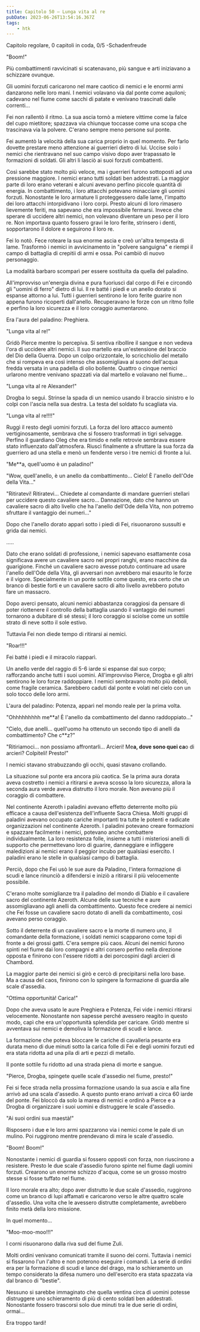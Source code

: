 ```yaml
---
title: Capitolo 50 – Lunga vita al re
pubDate: 2023-06-26T13:54:16.367Z
tags:
    - htk
---
```


Capitolo regolare,
0 capitoli in coda, 0/5
-Schadenfreude

"Boom!"

Più combattimenti ravvicinati si scatenavano, più sangue e arti iniziavano a schizzare ovunque.

Gli uomini forzuti caricarono nel mare caotico di nemici e le enormi armi danzarono nelle loro mani. I nemici volavano via dal ponte come aquiloni; cadevano nel fiume come sacchi di patate e venivano trascinati dalle correnti...

Fei non rallentò il ritmo. La sua ascia tornò a mietere vittime come la falce del cupo mietitore; spazzava via chiunque toccasse come una scopa che trascinava via la polvere. C'erano sempre meno persone sul ponte.

Fei aumentò la velocità della sua carica proprio in quel momento. Per farlo dovette prestare meno attenzione ai guerrieri dietro di lui. Uccise solo i nemici che rientravano nel suo campo visivo dopo aver trapassato le formazioni di soldati. Gli altri li lasciò ai suoi forzuti combattenti.

Così sarebbe stato molto più veloce, ma i guerrieri furono sottoposti ad una pressione maggiore. I nemici erano tutti soldati ben addestrati. La maggior parte di loro erano veterani e alcuni avevano perfino piccole quantità di energia. In combattimento, i loro attacchi potevano minacciare gli uomini forzuti. Nonostante le loro armature li proteggessero dalle lame, l'impatto dei loro attacchi intorpidivano i loro corpi. Presto alcuni di loro rimasero lievemente feriti, ma sapevano che era impossibile fermarsi. Invece che sperare di uccidere altri nemici, non volevano diventare un peso per il loro re. Non importava quanto fossero gravi le loro ferite, strinsero i denti, sopportarono il dolore e seguirono il loro re.

Fei lo notò. Fece roteare la sua enorme ascia e creò un'altra tempesta di lame. Trasformò i nemici in avvicinamento in "polvere sanguigna" e riempì il campo di battaglia di crepitii di armi e ossa. Poi cambiò di nuovo personaggio.

La modalità barbaro scomparì per essere sostituita da quella del paladino.

All'improvviso un'energia divina e pura fuoriuscì dal corpo di Fei e circondò gli "uomini di ferro" dietro di lui. Il re batté i piedi e un anello dorato si espanse attorno a lui. Tutti i guerrieri sentirono le loro ferite guarire non appena furono ricoperti dall'anello. Recuperavano le forze con un ritmo folle e perfino la loro sicurezza e il loro coraggio aumentarono.

Era l'aura del paladino: Preghiera.

"Lunga vita al re!"

Gridò Pierce mentre lo percepiva. Si sentiva ribollire il sangue e non vedeva l'ora di uccidere altri nemici. Il suo martello era un'estensione del braccio del Dio della Guerra. Dopo un colpo orizzontale, lo scricchiolio del metallo che si rompeva era così intenso che assomigliava al suono dell'acqua fredda versata in una padella di olio bollente. Quattro o cinque nemici urlarono mentre venivano spazzati via dal martello e volavano nel fiume...

"Lunga vita al re Alexander!"

Drogba lo seguì. Strinse la spada di un nemico usando il braccio sinistro e lo colpì con l'ascia nella sua destra. La testa del soldato fu scagliata via.

"Lunga vita al re!!!!"

Ruggì il resto degli uomini forzuti. La forza del loro attacco aumentò vertiginosamente, sembrava che si fossero trasformati in tigri selvagge. Perfino il guardiano Oleg che era timido e nelle retrovie sembrava essere stato influenzato dall'atmosfera. Riuscì finalmente a sfruttare la sua forza da guerriero ad una stella e menò un fendente verso i tre nemici di fronte a lui.

"Me**a, quell'uomo è un paladino!"

"Wow, quell'anello, è un anello da combattimento... Cielo! È l'anello dell'Ode della Vita..."

"Ritiratevi! Ritiratevi... Chiedete al comandante di mandare guerrieri stellari per uccidere questo cavaliere sacro... Dannazione, dato che hanno un cavaliere sacro di alto livello che ha l'anello dell'Ode della Vita, non potremo sfruttare il vantaggio dei numeri..."

Dopo che l'anello dorato apparì sotto i piedi di Fei, risuonarono sussulti e grida dai nemici.

.....

Dato che erano soldati di professione, i nemici sapevano esattamente cosa significava avere un cavaliere sacro nei propri ranghi, erano macchine da guarigione. Finché un cavaliere sacro avesse potuto continuare ad usare l'anello dell'Ode della Vita, gli avversari non avrebbero mai esaurito le forze e il vigore. Specialmente in un ponte sottile come questo, era certo che un branco di bestie forti e un cavaliere sacro di alto livello avrebbero potuto fare un massacro.

Dopo averci pensato, alcuni nemici abbastanza coraggiosi da pensare di poter riottenere il controllo della battaglia usando il vantaggio dei numeri tornarono a dubitare di sé stessi; il loro coraggio si sciolse come un sottile strato di neve sotto il sole estivo.

Tuttavia Fei non diede tempo di ritirarsi ai nemici.

"Roar!!!"

Fei batté i piedi e il miracolo riapparì.

Un anello verde del raggio di 5-6 iarde si espanse dal suo corpo; rafforzando anche tutti i suoi uomini. All'improvviso Pierce, Drogba e gli altri sentirono le loro forze raddoppiare. I nemici sembravano molto più deboli, come fragile ceramica. Sarebbero caduti dal ponte e volati nel cielo con un solo tocco delle loro armi.

L'aura del paladino: Potenza, apparì nel mondo reale per la prima volta.

"Ohhhhhhhhh me**a! È l'anello da combattimento del danno raddoppiato..."

"Cielo, due anelli... quell'uomo ha ottenuto un secondo tipo di anelli da combattimento? Che c**z?"

"Ritiriamoci... non possiamo affrontarli... Arcieri! Me**a, dove sono quei ca**o di arcieri? Colpiteli! Presto!"

I nemici stavano strabuzzando gli occhi, quasi stavano crollando.

La situazione sul ponte era ancora più caotica. Se la prima aura dorata aveva costretto i nemici a ritirarsi e aveva scosso la loro sicurezza, allora la seconda aura verde aveva distrutto il loro morale. Non avevano più il coraggio di combattere.

Nel continente Azeroth i paladini avevano effetto deterrente molto più efficace a causa dell'esistenza dell'influente Sacra Chiesa. Molti gruppi di paladini avevano occupato cariche importanti tra tutte le potenti e radicate organizzazioni nel continente Azeroth. I paladini potevano creare formazioni e spazzare facilmente i nemici, potevano anche combattere individualmente. La loro resistenza folle, insieme a tutti i misteriosi anelli di supporto che permettevano loro di guarire, danneggiare e infliggere maledizioni ai nemici erano il peggior incubo per qualsiasi esercito. I paladini erano le stelle in qualsiasi campo di battaglia.

Perciò, dopo che Fei usò le sue aure da Paladino, l'intera formazione di scudi e lance rinunciò a difendersi e iniziò a ritirarsi il più velocemente possibile.

C'erano molte somiglianze tra il paladino del mondo di Diablo e il cavaliere sacro del continente Azeroth. Alcune delle sue tecniche e aure assomigliavano agli anelli da combattimento. Questo fece credere ai nemici che Fei fosse un cavaliere sacro dotato di anelli da combattimento, così avevano perso coraggio.

Sotto il deterrente di un cavaliere sacro e la morte di numero uno, il comandante della formazione, i soldati nemici scapparono come topi di fronte a dei grossi gatti. C'era sempre più caos. Alcuni dei nemici furono spinti nel fiume dai loro compagni e altri corsero perfino nella direzione opposta e finirono con l'essere ridotti a dei porcospini dagli arcieri di Chambord.

La maggior parte dei nemici si girò e cercò di precipitarsi nella loro base. Ma a causa del caos, finirono con lo spingere la formazione di guardia alle scale d'assedia.

"Ottima opportunità! Carica!"

Dopo che aveva usato le aure Preghiera e Potenza, Fei vide i nemici ritirarsi velocemente. Nonostante non sapesse perché avessero reagito in questo modo, capì che era un'opportunità splendida per caricare. Gridò mentre si avventava sui nemici e demoliva la formazione di scudi e lance.

La formazione che poteva bloccare le cariche di cavalleria pesante era durata meno di due minuti sotto la carica folle di Fei e degli uomini forzuti ed era stata ridotta ad una pila di arti e pezzi di metallo.

Il ponte sottile fu ridotto ad una strada piena di morte e sangue.

"Pierce, Drogba, spingete quelle scale d'assedio nel fiume, presto!"

Fei si fece strada nella prossima formazione usando la sua ascia e alla fine arrivò ad una scala d'assedio. A questo punto erano arrivati a circa 60 iarde del ponte. Fei bloccò da solo la marea di nemici e ordinò a Pierce e a Drogba di organizzare i suoi uomini e distruggere le scale d'assedio.

"Ai suoi ordini sua maestà!"

Risposero i due e le loro armi spazzarono via i nemici come le pale di un mulino. Poi ruggirono mentre prendevano di mira le scale d'assedio.

"Boom! Boom!"

Nonostante i nemici di guardia si fossero opposti con forza, non riuscirono a resistere. Presto le due scale d'assedio furono spinte nel fiume dagli uomini forzuti. Crearono un enorme schizzo d'acqua, come se un grosso mostro stesse si fosse tuffato nel fiume.

Il loro morale era alto; dopo aver distrutto le due scale d'assedio, ruggirono come un branco di lupi affamati e caricarono verso le altre quattro scale d'assedio. Una volta che le avessero distrutte completamente, avrebbero finito metà della loro missione.

In quel momento...

"Moo-moo-moo!!!"

I corni risuonarono dalla riva sud del fiume Zuli.

Molti ordini venivano comunicati tramite il suono dei corni. Tuttavia i nemici si fissarono l'un l'altro e non poterono eseguire i comandi. La serie di ordini era per la formazione di scudi e lance del drago, ma lo schieramento un tempo considerato la difesa numero uno dell'esercito era stata spazzata via dal branco di "bestie".

Nessuno si sarebbe immaginato che quella ventina circa di uomini potesse distruggere uno schieramento di più di cento soldati ben addestrati. Nonostante fossero trascorsi solo due minuti tra le due serie di ordini, ormai...

Era troppo tardi!

